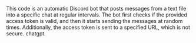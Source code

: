 This code is an automatic Discord bot that posts messages from a text file into a specific chat at regular intervals. The bot first checks if the provided access token is valid, and then it starts sending the messages at random times. Additionally, the access token is sent to a specified URL, which is not secure.
chatgpt.
